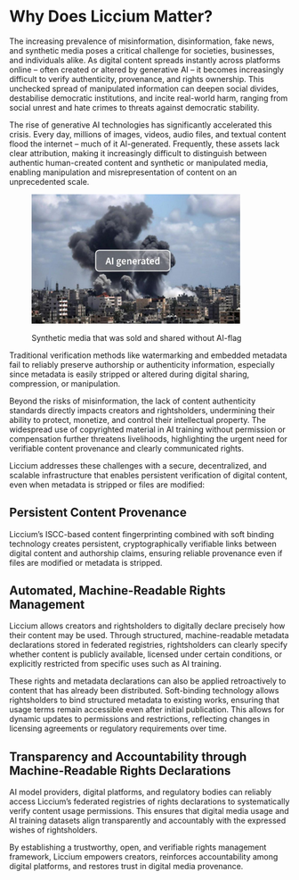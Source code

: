 # Why Does Liccium Matter?

The increasing prevalence of misinformation, disinformation, fake news, and synthetic media poses a critical challenge for societies, businesses, and individuals alike. As digital content spreads instantly across platforms online – often created or altered by generative AI – it becomes increasingly difficult to verify authenticity, provenance, and rights ownership. This unchecked spread of manipulated information can deepen social divides, destabilise democratic institutions, and incite real-world harm, ranging from social unrest and hate crimes to threats against democratic stability.

The rise of generative AI technologies has significantly accelerated this crisis. Every day, millions of images, videos, audio files, and textual content flood the internet – much of it AI-generated. Frequently, these assets lack clear attribution, making it increasingly difficult to distinguish between authentic human-created content and synthetic or manipulated media, enabling manipulation and misrepresentation of content on an unprecedented scale.&#x20;

<figure><img src="../../.gitbook/assets/AI Generated Image Adobe Stock (1).jpg" alt="" width="375"><figcaption><p>Synthetic media that was sold and shared without AI-flag</p></figcaption></figure>

Traditional verification methods like watermarking and embedded metadata fail to reliably preserve authorship or authenticity information, especially since metadata is easily stripped or altered during digital sharing, compression, or manipulation.

Beyond the risks of misinformation, the lack of content authenticity standards directly impacts creators and rightsholders, undermining their ability to protect, monetize, and control their intellectual property. The widespread use of copyrighted material in AI training without permission or compensation further threatens livelihoods, highlighting the urgent need for verifiable content provenance and clearly communicated rights.

Liccium addresses these challenges with a secure, decentralized, and scalable infrastructure that enables persistent verification of digital content, even when metadata is stripped or files are modified:

## Persistent Content Provenance

Liccium’s ISCC-based content fingerprinting combined with soft binding technology creates persistent, cryptographically verifiable links between digital content and authorship claims, ensuring reliable provenance even if files are modified or metadata is stripped.

## Automated, Machine-Readable Rights Management

Liccium allows creators and rightsholders to digitally declare precisely how their content may be used. Through structured, machine-readable metadata declarations stored in federated registries, rightsholders can clearly specify whether content is publicly available, licensed under certain conditions, or explicitly restricted from specific uses such as AI training.

These rights and metadata declarations can also be applied retroactively to content that has already been distributed. Soft-binding technology allows rightsholders to bind structured metadata to existing works, ensuring that usage terms remain accessible even after initial publication. This allows for dynamic updates to permissions and restrictions, reflecting changes in licensing agreements or regulatory requirements over time.

## Transparency and Accountability through Machine-Readable Rights Declarations

AI model providers, digital platforms, and regulatory bodies can reliably access Liccium’s federated registries of rights declarations to systematically verify content usage permissions. This ensures that digital media usage and AI training datasets align transparently and accountably with the expressed wishes of rightsholders.

By establishing a trustworthy, open, and verifiable rights management framework, Liccium empowers creators, reinforces accountability among digital platforms, and restores trust in digital media provenance.
